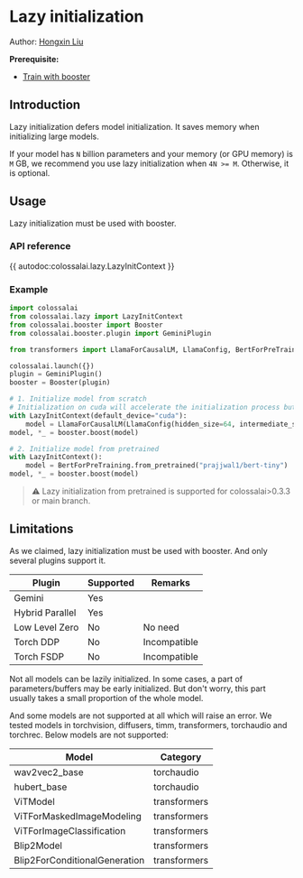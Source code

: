 # Lazy initialization

Author: [Hongxin Liu](https://github.com/ver217)

**Prerequisite:**
- [Train with booster](../basics/booster_api.md)

## Introduction

Lazy initialization defers model initialization. It saves memory when initializing large models.

If your model has `N` billion parameters and your memory (or GPU memory) is `M` GB, we recommend you use lazy initialization when `4N >= M`. Otherwise, it is optional.

## Usage

Lazy initialization must be used with booster.

### API reference

{{ autodoc:colossalai.lazy.LazyInitContext }}

### Example

```python
import colossalai
from colossalai.lazy import LazyInitContext
from colossalai.booster import Booster
from colossalai.booster.plugin import GeminiPlugin

from transformers import LlamaForCausalLM, LlamaConfig, BertForPreTraining

colossalai.launch({})
plugin = GeminiPlugin()
booster = Booster(plugin)

# 1. Initialize model from scratch
# Initialization on cuda will accelerate the initialization process but take more GPU memory.
with LazyInitContext(default_device="cuda"):
    model = LlamaForCausalLM(LlamaConfig(hidden_size=64, intermediate_size=172, num_hidden_layers=4, num_attention_heads=4))
model, *_ = booster.boost(model)

# 2. Initialize model from pretrained
with LazyInitContext():
    model = BertForPreTraining.from_pretrained("prajjwal1/bert-tiny")
model, *_ = booster.boost(model)
```

> ⚠️ Lazy initialization from pretrained is supported for colossalai>0.3.3 or main branch.

## Limitations

As we claimed, lazy initialization must be used with booster. And only several plugins support it.

| Plugin          | Supported | Remarks      |
|-----------------|-----------|--------------|
| Gemini          | Yes       |              |
| Hybrid Parallel | Yes       |              |
| Low Level Zero  | No        | No need      |
| Torch DDP       | No        | Incompatible |
| Torch FSDP      | No        | Incompatible |

Not all models can be lazily initialized. In some cases, a part of parameters/buffers may be early initialized. But don't worry, this part usually takes a small proportion of the whole model.

And some models are not supported at all which will raise an error. We tested models in torchvision, diffusers, timm, transformers, torchaudio and torchrec. Below models are not supported:

| Model                         | Category     |
|-------------------------------|--------------|
| wav2vec2_base                 | torchaudio   |
| hubert_base                   | torchaudio   |
| ViTModel                      | transformers |
| ViTForMaskedImageModeling     | transformers |
| ViTForImageClassification     | transformers |
| Blip2Model                    | transformers |
| Blip2ForConditionalGeneration | transformers |

<!-- doc-test-command: torchrun --standalone --nproc_per_node=2 lazy_iniy.py  -->
